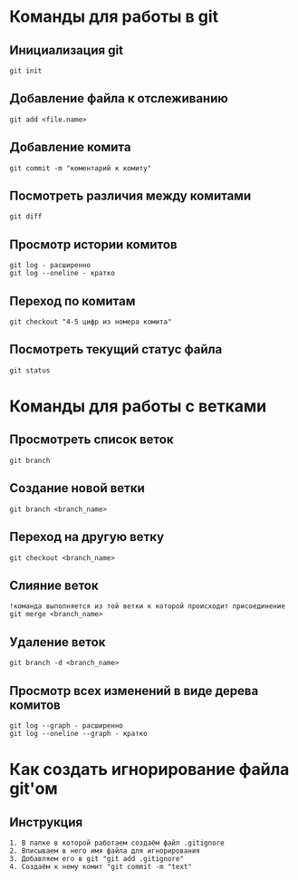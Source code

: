 # Команды для работы в git
## Инициализация git
~~~
git init
~~~
## Добавление файла к отслеживанию
~~~
git add <file.name>
~~~
## Добавление комита
~~~
git commit -m "коментарий к комиту"
~~~
## Посмотреть различия между комитами
~~~
git diff
~~~
## Просмотр истории комитов
~~~
git log - расширенно
git log --oneline - кратко
~~~
## Переход по комитам
~~~
git checkout "4-5 цифр из номера комита"
~~~
## Посмотреть текущий статус файла
~~~ 
git status
~~~
# Команды для работы с ветками
## Просмотреть список веток
~~~
git branch
~~~
## Создание новой ветки
~~~
git branch <branch_name>
~~~
## Переход на другую ветку
~~~
git checkout <branch_name>
~~~
## Слияние веток
~~~
!команда выполняется из той ветки к которой происходит присоединение 
git merge <branch_name>
~~~
## Удаление веток
~~~
git branch -d <branch_name>
~~~
## Просмотр всех изменений в виде дерева комитов
~~~
git log --graph - расширенно
git log --oneline --graph - кратко
~~~
# Как создать игнорирование файла git'ом
## Инструкция
~~~
1. В папке в которой работаем создаём файл .gitignore
2. Вписываем в него имя файла для игнорирования
3. Добавляем его в git "git add .gitignore"
4. Создаём к нему комит "git commit -m "text"
~~~



